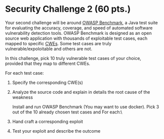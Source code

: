# Security Challenge 2 (60 pts.)

Your second challenge will be around [OWASP Benchmark](https://owasp.org/www-project-benchmark/), a Java test suite for evaluating the accuracy, coverage, and speed of automated software vulnerability detection tools. OWASP Benchmark is designed as an open source web application with thousands of exploitable test cases, each mapped to specific [CWEs](https://cwe.mitre.org/). Some test cases are truly vulnerable/expoloitable and others are not.

In this challenge, pick 10 truly vulnerable test cases of your choice, provided that they map to different CWEs. 

For each test case:
1. Specify the corresponding CWE(s)
2. Analyze the source code and explain in details the root cause of the weakness

   Install and run OWASP Benchmark (You may want to use docker). Pick 3 out of the 10 already chosen test cases and For each:\
3. Hand craft a corresponding exploit
4. Test your exploit and describe the outcome
